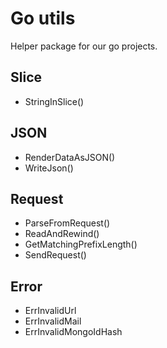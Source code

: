 # Go utils
Helper package for our go projects.

## Slice

* StringInSlice()

## JSON

* RenderDataAsJSON()
* WriteJson()

## Request

* ParseFromRequest()
* ReadAndRewind()
* GetMatchingPrefixLength()
* SendRequest()

## Error

* ErrInvalidUrl
* ErrInvalidMail
* ErrInvalidMongoIdHash
